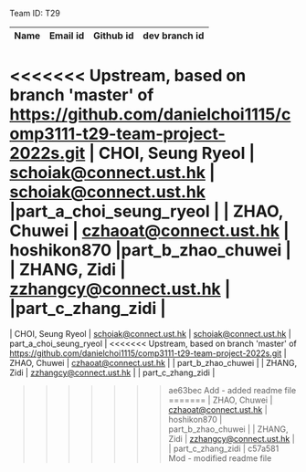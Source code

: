 
Team ID: T29

|        Name       |         Email id        |        Github id       |      dev branch id      |
|:-----------------:|:-----------------------:|:----------------------:|:-----------------------:|
<<<<<<< Upstream, based on branch 'master' of https://github.com/danielchoi1115/comp3111-t29-team-project-2022s.git
| CHOI, Seung Ryeol | schoiak@connect.ust.hk  | schoiak@connect.ust.hk |part_a_choi_seung_ryeol |
| ZHAO, Chuwei      | czhaoat@connect.ust.hk  | hoshikon870            |part_b_zhao_chuwei  |
| ZHANG, Zidi       | zzhangcy@connect.ust.hk |                        |part_c_zhang_zidi   |
=======
| CHOI, Seung Ryeol | schoiak@connect.ust.hk  | schoiak@connect.ust.hk | part_a_choi_seung_ryeol |
<<<<<<< Upstream, based on branch 'master' of https://github.com/danielchoi1115/comp3111-t29-team-project-2022s.git
| ZHAO, Chuwei      | czhaoat@connect.ust.hk  |                        | part_b_zhao_chuwei      |
| ZHANG, Zidi       | zzhangcy@connect.ust.hk |                        | part_c_zhang_zidi       |
>>>>>>> ae63bec Add - added readme file
=======
| ZHAO, Chuwei      | czhaoat@connect.ust.hk  | hoshikon870            | part_b_zhao_chuwei      |
| ZHANG, Zidi       | zzhangcy@connect.ust.hk |                        | part_c_zhang_zidi       |
>>>>>>> c57a581 Mod - modified readme file
